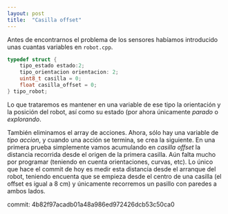 ```yaml
---
layout: post
title:  "Casilla offset"
---
```

Antes de encontrarnos el problema de los sensores habíamos introducido unas
cuantas variables en `robot.cpp`. 

```cpp
typedef struct {
    tipo_estado estado:2;
    tipo_orientacion orientacion: 2;
    uint8_t casilla = 0;
    float casilla_offset = 0;
} tipo_robot;
```

Lo que trataremos es mantener en una variable de ese tipo la orientación y
la posición del robot, así como su estado (por ahora únicamente _parado_ o
_explorando_.

También eliminamos el array de acciones. Ahora, sólo hay una variable de _tipo accion_, y
cuando una acción se termina, se crea la siguiente. En una primera prueba simplemente
vamos acumulando en _casilla offset_ la distancia recorrida desde el origen de la primera
casilla. Aún falta mucho por programar (teniendo en cuenta orientaciones, curvas, etc). Lo
único que hace el commit de hoy es medir esta distancia desde el arranque del robot,
teniendo encuenta que se empieza desde el centro de una casilla (el offset es igual a 8 cm)
y únicamente recorremos un pasillo con paredes a ambos lados.

commit: 4b82f97acadb01a48a986ed972426dcb53c50ca0
